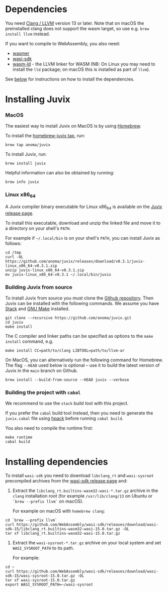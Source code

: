 # Dependencies

You need [Clang / LLVM](https://releases.llvm.org/download.html) version
13 or later. Note that on macOS the preinstalled clang does not support
the wasm target, so use e.g. `brew install llvm` instead.

If you want to compile to WebAssembly, you also need:

- [wasmer](https://wasmer.io)
- [wasi-sdk](https://github.com/WebAssembly/wasi-sdk/releases)
- [wasm-ld](https://lld.llvm.org) - the LLVM linker for WASM (NB: On
  Linux you may need to install the `lld` package; on macOS this is
  installed as part of `llvm`).

See [below](./installing.md#installing-dependencies) for instructions on
how to install the dependencies.

# Installing Juvix

### MacOS

The easiest way to install Juvix on MacOS is by using
[Homebrew](https://brew.sh).

To install the [homebrew-juvix
tap](https://github.com/anoma/homebrew-juvix), run:

```shell
brew tap anoma/juvix
```

To install Juvix, run:

```shell
brew install juvix
```

Helpful information can also be obtained by running:

```shell
brew info juvix
```

### Linux x86<sub>64</sub>

A Juvix compiler binary executable for Linux x86<sub>64</sub> is
available on the [Juvix release
page](https://github.com/anoma/juvix/releases/latest).

To install this executable, download and unzip the linked file and move
it to a directory on your shell's `PATH`.

For example if `~/.local/bin` is on your shell's `PATH`, you can install
Juvix as follows:

```shell
cd /tmp
curl -OL https://github.com/anoma/juvix/releases/download/v0.3.1/juvix-linux_x86_64-v0.3.1.zip
unzip juvix-linux_x86_64-v0.3.1.zip
mv juvix-linux_x86_64-v0.3.1 ~/.local/bin/juvix
```

### Building Juvix from source

To install Juvix from source you must clone the [Github
repository](https://github.com/anoma/juvix.git). Then Juvix can be
installed with the following commands. We assume you have
[Stack](https://haskellstack.org) and [GNU
Make](https://www.gnu.org/software/make/) installed.

```shell
git clone --recursive https://github.com/anoma/juvix.git
cd juvix
make install
```

The C compiler and linker paths can be specified as options to the
`make install` command, e.g.

```shell
make install CC=path/to/clang LIBTOOL=path/to/llvm-ar
```

On MacOS, you can alternatively run the following command for Homebrew.
The flag `--HEAD` used below is optional – use it to build the latest
version of Juvix in the `main` branch on Github.

```shell
brew install --build-from-source --HEAD juvix --verbose
```

### Building the project with `cabal`

We recommend to use the `stack` build tool with this project.

If you prefer the `cabal` build tool instead, then you need to generate
the `juvix.cabal` file using [hpack](https://github.com/sol/hpack)
before running `cabal build`.

You also need to compile the runtime first:

```shell
make runtime
cabal build
```

# Installing dependencies

To install `wasi-sdk` you need to download `libclang_rt` and
`wasi-sysroot` precompiled archives from the [wasi-sdk release
page](https://github.com/WebAssembly/wasi-sdk/releases/) and:

1.  Extract the `libclang_rt.builtins-wasm32-wasi-*.tar.gz` archive in
    the `clang` installation root (for example `/usr/lib/clang/13` on
    Ubuntu or `` `brew --prefix llvm` `` on macOS).

    For example on macOS with `homebrew clang`:

```shell
cd `brew --prefix llvm`
curl https://github.com/WebAssembly/wasi-sdk/releases/download/wasi-sdk-15/libclang_rt.builtins-wasm32-wasi-15.0.tar.gz -OL
tar xf libclang_rt.builtins-wasm32-wasi-15.0.tar.gz
```

1.  Extract the `wasi-sysroot-*.tar.gz` archive on your local system and
    set `WASI_SYSROOT_PATH` to its path.

    For example:

```shell
cd ~
curl https://github.com/WebAssembly/wasi-sdk/releases/download/wasi-sdk-15/wasi-sysroot-15.0.tar.gz -OL
tar xf wasi-sysroot-15.0.tar.gz
export WASI_SYSROOT_PATH=~/wasi-sysroot
```
